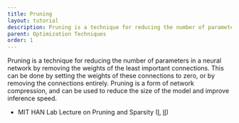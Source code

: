 ```yaml
---
title: Pruning
layout: tutorial
description: Pruning is a technique for reducing the number of parameters in a neural network by removing the weights of the least important connections.
parent: Optimization Techniques
order: 1
---
```


Pruning is a technique for reducing the number of parameters in a neural network by removing the weights of the least important connections. This can be done by setting the weights of these connections to zero, or by removing the connections entirely. Pruning is a form of network compression, and can be used to reduce the size of the model and improve inference speed.

- MIT HAN Lab Lecture on Pruning and Sparsity ([I](https://www.youtube.com/watch?v=sZzc6tAtTrM), [II](https://www.youtube.com/watch?v=fWP3Q6tNtYU))

